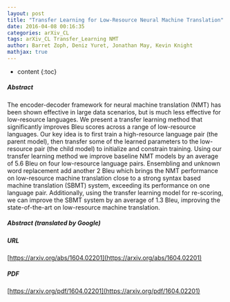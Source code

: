 ```yaml
---
layout: post
title: "Transfer Learning for Low-Resource Neural Machine Translation"
date: 2016-04-08 00:16:35
categories: arXiv_CL
tags: arXiv_CL Transfer_Learning NMT
author: Barret Zoph, Deniz Yuret, Jonathan May, Kevin Knight
mathjax: true
---
```


* content
{:toc}

##### Abstract
The encoder-decoder framework for neural machine translation (NMT) has been shown effective in large data scenarios, but is much less effective for low-resource languages. We present a transfer learning method that significantly improves Bleu scores across a range of low-resource languages. Our key idea is to first train a high-resource language pair (the parent model), then transfer some of the learned parameters to the low-resource pair (the child model) to initialize and constrain training. Using our transfer learning method we improve baseline NMT models by an average of 5.6 Bleu on four low-resource language pairs. Ensembling and unknown word replacement add another 2 Bleu which brings the NMT performance on low-resource machine translation close to a strong syntax based machine translation (SBMT) system, exceeding its performance on one language pair. Additionally, using the transfer learning model for re-scoring, we can improve the SBMT system by an average of 1.3 Bleu, improving the state-of-the-art on low-resource machine translation.

##### Abstract (translated by Google)


##### URL
[https://arxiv.org/abs/1604.02201](https://arxiv.org/abs/1604.02201)

##### PDF
[https://arxiv.org/pdf/1604.02201](https://arxiv.org/pdf/1604.02201)

